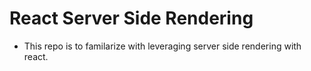 # React Server Side Rendering

- This repo is to familarize with leveraging server side rendering with react.
